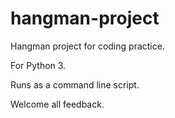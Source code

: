 # hangman-project
Hangman project for coding practice.

For Python 3.

Runs as a command line script.

Welcome all feedback.
